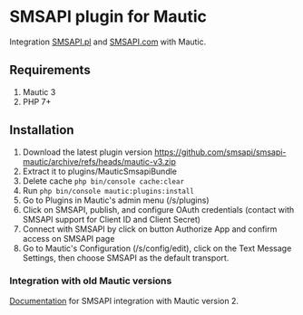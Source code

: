 # SMSAPI plugin for Mautic

Integration [SMSAPI.pl](https://www.smsapi.pl) and [SMSAPI.com](https://www.smsapi.com) with Mautic.

## Requirements

1. Mautic 3
2. PHP 7+

## Installation

1. Download the latest plugin version https://github.com/smsapi/smsapi-mautic/archive/refs/heads/mautic-v3.zip
2. Extract it to plugins/MauticSmsapiBundle
3. Delete  cache `php bin/console cache:clear`
3. Run `php bin/console mautic:plugins:install`
4. Go to Plugins in Mautic's admin menu (/s/plugins)
5. Click on SMSAPI, publish, and configure OAuth credentials (contact with SMSAPI support for Client ID and Client Secret)
6. Connect with SMSAPI by click on button Authorize App and confirm access on SMSAPI page 
7. Go to Mautic's Configuration (/s/config/edit), click on the Text Message Settings, then choose SMSAPI as the default transport.

### Integration with old Mautic versions

[Documentation](https://github.com/smsapi/smsapi-mautic/tree/mautic-v2) for SMSAPI integration with Mautic version 2. 

